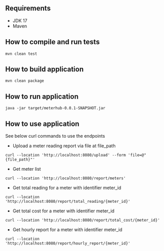 ## Requirements
* JDK 17
* Maven
## How to compile and run tests
`mvn clean test`
## How to build application
`mvn clean package`
## How to run application
`java -jar target/meterhub-0.0.1-SNAPSHOT.jar`
## How to use application
See below curl commands to use the endpoints
* Upload a meter reading report via file at file_path

`curl --location 'http://localhost:8080/upload' --form 'file=@"{file_path}"'`
* Get meter list

`curl --location 'http://localhost:8080/report/meters'`
* Get total reading for a meter with identifier meter_id

`curl --location 'http://localhost:8080/report/total_reading/{meter_id}'`
* Get total cost for a meter with identifier meter_id

`curl --location 'http://localhost:8080/report/total_cost/{meter_id}'`
* Get hourly report for a meter with identifier meter_id

`curl --location 'http://localhost:8080/report/hourly_report/{meter_id}'`